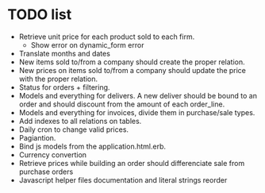 # TODO list

* Retrieve unit price for each product sold to each firm.
    * Show error on dynamic_form error
* Translate months and dates
* New items sold to/from a company should create the proper relation.
* New prices on items sold to/from a company should update the price with the proper relation.
* Status for orders + filtering.
* Models and everything for delivers. A new deliver should be bound to an order and should discount from the amount of each order_line.
* Models and everything for invoices, divide them in purchase/sale types.
* Add indexes to all relations on tables.
* Daily cron to change valid prices.
* Pagiantion.
* Bind js models from the application.html.erb.
* Currency convertion
* Retrieve prices while building an order should differenciate sale from purchase orders
* Javascript helper files documentation and literal strings reorder

